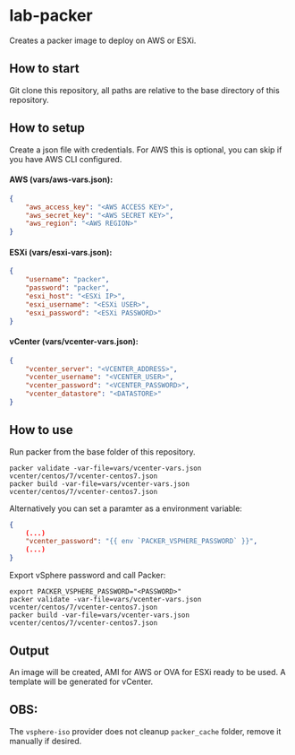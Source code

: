 # lab-packer
Creates a packer image to deploy on AWS or ESXi.

## How to start
Git clone this repository, all paths are relative to the base directory of this repository.

## How to setup
Create a json file with credentials. For AWS this is optional, you can skip if you have AWS CLI configured.

#### AWS (vars/aws-vars.json):
```json
{
    "aws_access_key": "<AWS ACCESS KEY>",
    "aws_secret_key": "<AWS SECRET KEY>",
    "aws_region": "<AWS REGION>"
}
```

#### ESXi (vars/esxi-vars.json):
```json
{
    "username": "packer",
    "password": "packer",
    "esxi_host": "<ESXi IP>",
    "esxi_username": "<ESXi USER>",
    "esxi_password": "<ESXi PASSWORD>"
}
```
#### vCenter (vars/vcenter-vars.json):
```json
{
    "vcenter_server": "<VCENTER_ADDRESS>",
    "vcenter_username": "<VCENTER_USER>",
    "vcenter_password": "<VCENTER_PASSWORD>",
    "vcenter_datastore": "<DATASTORE>"
}
```


## How to use
Run packer from the base folder of this repository.

```
packer validate -var-file=vars/vcenter-vars.json vcenter/centos/7/vcenter-centos7.json
packer build -var-file=vars/vcenter-vars.json vcenter/centos/7/vcenter-centos7.json
```

Alternatively you can set a paramter as a environment variable:
```json
{
    (...)
    "vcenter_password": "{{ env `PACKER_VSPHERE_PASSWORD` }}",
    (...)
}
```
Export vSphere password and call Packer:
```
export PACKER_VSPHERE_PASSWORD="<PASSWORD>"
packer validate -var-file=vars/vcenter-vars.json vcenter/centos/7/vcenter-centos7.json
packer build -var-file=vars/vcenter-vars.json vcenter/centos/7/vcenter-centos7.json
```

## Output
An image will be created, AMI for AWS or OVA for ESXi ready to be used.
A template will be generated for vCenter.

## OBS:
The `vsphere-iso` provider does not cleanup `packer_cache` folder, remove it manually if desired.

